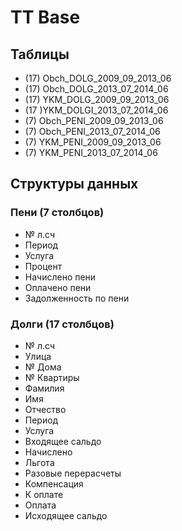 # TT Base

## Таблицы

- (17) Obch_DOLG_2009_09_2013_06
- (17) Obch_DOLG_2013_07_2014_06
- (17) YKM_DOLG_2009_09_2013_06
- (17 )YKM_DOLGI_2013_07_2014_06
- (7) Obch_PENI_2009_09_2013_06
- (7) Obch_PENI_2013_07_2014_06
- (7) YKM_PENI_2009_09_2013_06
- (7) YKM_PENI_2013_07_2014_06

## Структуры данных

### Пени (7 столбцов)

* № л.сч
* Период
* Услуга
* Процент
* Начислено пени
* Оплачено пени
* Задолженность по пени

### Долги (17 столбцов)

* № л.сч
* Улица
* № Дома
* № Квартиры
* Фамилия
* Имя
* Отчество
* Период
* Услуга
* Входящее сальдо
* Начислено
* Льгота
* Разовые перерасчеты
* Компенсация
* К оплате
* Оплата
* Исходящее сальдо
